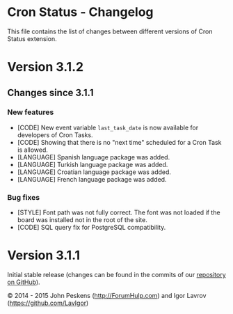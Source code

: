 Cron Status - Changelog
=======================
This file contains the list of changes between different versions of Cron Status extension.

# Version 3.1.2
## Changes since 3.1.1
### New features
* [CODE] New event variable `last_task_date` is now available for developers of Cron Tasks.
* [CODE] Showing that there is no "next time" scheduled for a Cron Task is allowed.
* [LANGUAGE] Spanish language package was added.
* [LANGUAGE] Turkish language package was added.
* [LANGUAGE] Croatian language package was added.
* [LANGUAGE] French language package was added.

### Bug fixes
* [STYLE] Font path was not fully correct. The font was not loaded if the board was installed not in the root of the site.
* [CODE] SQL query fix for PostgreSQL compatibility.

# Version 3.1.1
Initial stable release (changes can be found in the commits of our [repository on GitHub](https://github.com/ForumHulp/cronstatus)).

© 2014 - 2015 John Peskens (http://ForumHulp.com) and Igor Lavrov (https://github.com/LavIgor)
